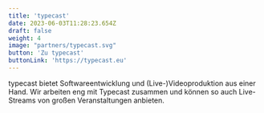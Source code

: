 ```yaml
---
title: 'typecast'
date: 2023-06-03T11:28:23.654Z
draft: false
weight: 4
image: "partners/typecast.svg"
button: 'Zu typecast'
buttonLink: 'https://typecast.eu'
---
```


typecast bietet Softwareentwicklung und (Live-)Videoproduktion aus einer Hand. Wir arbeiten eng mit Typecast zusammen und können so auch Live-Streams von großen Veranstaltungen anbieten.
